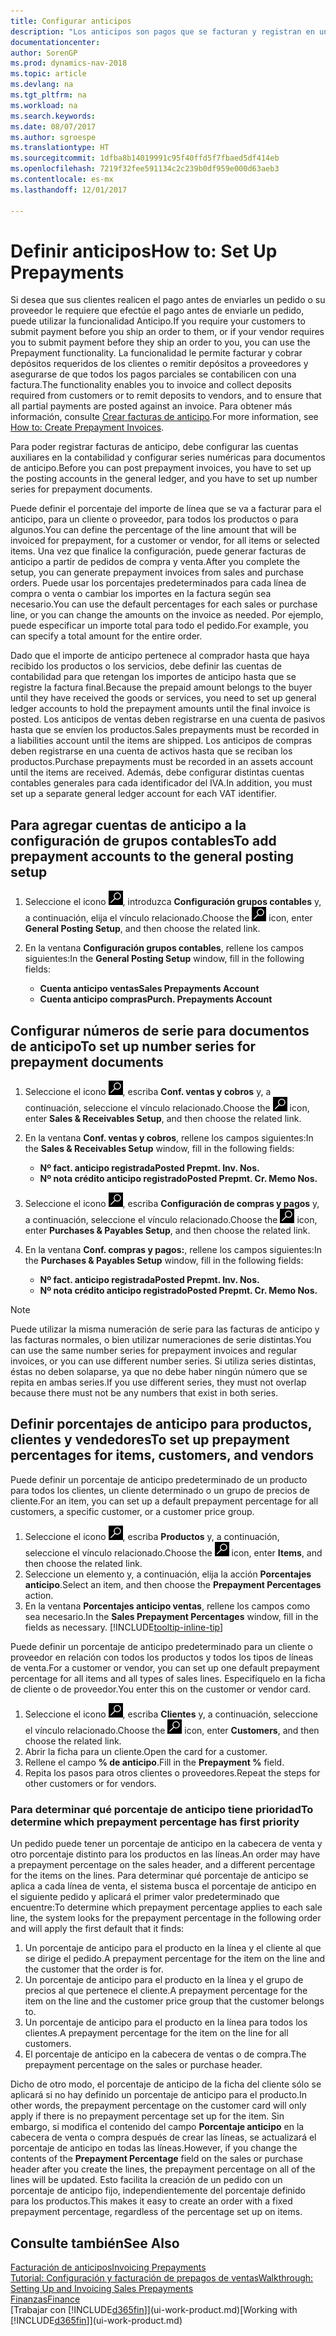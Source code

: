 ```yaml
---
title: Configurar anticipos
description: "Los anticipos son pagos que se facturan y registran en un pedido de anticipo de ventas o compras antes de la facturación final. Puede requerir un depósito antes de fabricar productos bajo pedido o puede requerir el pago antes de enviar productos a un cliente. La funcionalidad de anticipos le permite facturar y cobrar depósitos requeridos de los clientes o remitir depósitos a proveedores. De este modo, puede asegurar que todos los pagos se registran contra una factura."
documentationcenter: 
author: SorenGP
ms.prod: dynamics-nav-2018
ms.topic: article
ms.devlang: na
ms.tgt_pltfrm: na
ms.workload: na
ms.search.keywords: 
ms.date: 08/07/2017
ms.author: sgroespe
ms.translationtype: HT
ms.sourcegitcommit: 1dfba8b14019991c95f40ffd5f7fbaed5df414eb
ms.openlocfilehash: 7219f32fee591134c2c239b0df959e000d63aeb3
ms.contentlocale: es-mx
ms.lasthandoff: 12/01/2017

---
```

# <a name="how-to-set-up-prepayments"></a><span data-ttu-id="a91f8-106">Definir anticipos</span><span class="sxs-lookup"><span data-stu-id="a91f8-106">How to: Set Up Prepayments</span></span>
<span data-ttu-id="a91f8-107">Si desea que sus clientes realicen el pago antes de enviarles un pedido o su proveedor le requiere que efectúe el pago antes de enviarle un pedido, puede utilizar la funcionalidad Anticipo.</span><span class="sxs-lookup"><span data-stu-id="a91f8-107">If you require your customers to submit payment before you ship an order to them, or if your vendor requires you to submit payment before they ship an order to you, you can use the Prepayment functionality.</span></span> <span data-ttu-id="a91f8-108">La funcionalidad le permite facturar y cobrar depósitos requeridos de los clientes o remitir depósitos a proveedores y asegurarse de que todos los pagos parciales se contabilicen con una factura.</span><span class="sxs-lookup"><span data-stu-id="a91f8-108">The functionality enables you to invoice and collect deposits required from customers or to remit deposits to vendors, and to ensure that all partial payments are posted against an invoice.</span></span> <span data-ttu-id="a91f8-109">Para obtener más información, consulte [Crear facturas de anticipo](finance-how-to-create-prepayment-invoices.md).</span><span class="sxs-lookup"><span data-stu-id="a91f8-109">For more information, see [How to: Create Prepayment Invoices](finance-how-to-create-prepayment-invoices.md).</span></span>

<span data-ttu-id="a91f8-110">Para poder registrar facturas de anticipo, debe configurar las cuentas auxiliares en la contabilidad y configurar series numéricas para documentos de anticipo.</span><span class="sxs-lookup"><span data-stu-id="a91f8-110">Before you can post prepayment invoices, you have to set up the posting accounts in the general ledger, and you have to set up number series for prepayment documents.</span></span>  

<span data-ttu-id="a91f8-111">Puede definir el porcentaje del importe de línea que se va a facturar para el anticipo, para un cliente o proveedor, para todos los productos o para algunos.</span><span class="sxs-lookup"><span data-stu-id="a91f8-111">You can define the percentage of the line amount that will be invoiced for prepayment, for a customer or vendor, for all items or selected items.</span></span> <span data-ttu-id="a91f8-112">Una vez que finalice la configuración, puede generar facturas de anticipo a partir de pedidos de compra y venta.</span><span class="sxs-lookup"><span data-stu-id="a91f8-112">After you complete the setup, you can generate prepayment invoices from sales and purchase orders.</span></span> <span data-ttu-id="a91f8-113">Puede usar los porcentajes predeterminados para cada línea de compra o venta o cambiar los importes en la factura según sea necesario.</span><span class="sxs-lookup"><span data-stu-id="a91f8-113">You can use the default percentages for each sales or purchase line, or you can change the amounts on the invoice as needed.</span></span> <span data-ttu-id="a91f8-114">Por ejemplo, puede especificar un importe total para todo el pedido.</span><span class="sxs-lookup"><span data-stu-id="a91f8-114">For example, you can specify a total amount for the entire order.</span></span>  

<span data-ttu-id="a91f8-115">Dado que el importe de anticipo pertenece al comprador hasta que haya recibido los productos o los servicios, debe definir las cuentas de contabilidad para que retengan los importes de anticipo hasta que se registre la factura final.</span><span class="sxs-lookup"><span data-stu-id="a91f8-115">Because the prepaid amount belongs to the buyer until they have received the goods or services, you need to set up general ledger accounts to hold the prepayment amounts until the final invoice is posted.</span></span> <span data-ttu-id="a91f8-116">Los anticipos de ventas deben registrarse en una cuenta de pasivos hasta que se envíen los productos.</span><span class="sxs-lookup"><span data-stu-id="a91f8-116">Sales prepayments must be recorded in a liabilities account until the items are shipped.</span></span> <span data-ttu-id="a91f8-117">Los anticipos de compras deben registrarse en una cuenta de activos hasta que se reciban los productos.</span><span class="sxs-lookup"><span data-stu-id="a91f8-117">Purchase prepayments must be recorded in an assets account until the items are received.</span></span> <span data-ttu-id="a91f8-118">Además, debe configurar distintas cuentas contables generales para cada identificador del IVA.</span><span class="sxs-lookup"><span data-stu-id="a91f8-118">In addition, you must set up a separate general ledger account for each VAT identifier.</span></span>

## <a name="to-add-prepayment-accounts-to-the-general-posting-setup"></a><span data-ttu-id="a91f8-119">Para agregar cuentas de anticipo a la configuración de grupos contables</span><span class="sxs-lookup"><span data-stu-id="a91f8-119">To add prepayment accounts to the general posting setup</span></span>  

1. <span data-ttu-id="a91f8-120">Seleccione el icono ![Buscar página o informe](media/ui-search/search_small.png "icono Buscar página o informe"), introduzca **Configuración grupos contables** y, a continuación, elija el vínculo relacionado.</span><span class="sxs-lookup"><span data-stu-id="a91f8-120">Choose the ![Search for Page or Report](media/ui-search/search_small.png "Search for Page or Report icon") icon, enter **General Posting Setup**, and then choose the related link.</span></span>
2. <span data-ttu-id="a91f8-121">En la ventana **Configuración grupos contables**, rellene los campos siguientes:</span><span class="sxs-lookup"><span data-stu-id="a91f8-121">In the **General Posting Setup** window, fill in the following fields:</span></span>  

    - <span data-ttu-id="a91f8-122">**Cuenta anticipo ventas**</span><span class="sxs-lookup"><span data-stu-id="a91f8-122">**Sales Prepayments Account**</span></span>  
    - <span data-ttu-id="a91f8-123">**Cuenta anticipo compras**</span><span class="sxs-lookup"><span data-stu-id="a91f8-123">**Purch. Prepayments Account**</span></span>  

## <a name="to-set-up-number-series-for-prepayment-documents"></a><span data-ttu-id="a91f8-124">Configurar números de serie para documentos de anticipo</span><span class="sxs-lookup"><span data-stu-id="a91f8-124">To set up number series for prepayment documents</span></span>  

1. <span data-ttu-id="a91f8-125">Seleccione el icono ![Buscar página o informe](media/ui-search/search_small.png "icono Buscar página o informe"), escriba **Conf. ventas y cobros** y, a continuación, seleccione el vínculo relacionado.</span><span class="sxs-lookup"><span data-stu-id="a91f8-125">Choose the ![Search for Page or Report](media/ui-search/search_small.png "Search for Page or Report icon") icon, enter **Sales & Receivables Setup**, and then choose the related link.</span></span>
2. <span data-ttu-id="a91f8-126">En la ventana **Conf. ventas y cobros**, rellene los campos siguientes:</span><span class="sxs-lookup"><span data-stu-id="a91f8-126">In the **Sales & Receivables Setup** window, fill in the following fields:</span></span>  

   - <span data-ttu-id="a91f8-127">**Nº fact. anticipo registrada**</span><span class="sxs-lookup"><span data-stu-id="a91f8-127">**Posted Prepmt. Inv. Nos.**</span></span>
   - <span data-ttu-id="a91f8-128">**Nº nota crédito anticipo registrado**</span><span class="sxs-lookup"><span data-stu-id="a91f8-128">**Posted Prepmt. Cr. Memo Nos.**</span></span>

1. <span data-ttu-id="a91f8-129">Seleccione el icono ![Buscar página o informe](media/ui-search/search_small.png "icono Buscar página o informe"), escriba **Configuración de compras y pagos** y, a continuación, seleccione el vínculo relacionado.</span><span class="sxs-lookup"><span data-stu-id="a91f8-129">Choose the ![Search for Page or Report](media/ui-search/search_small.png "Search for Page or Report icon") icon, enter **Purchases & Payables Setup**, and then choose the related link.</span></span>
2. <span data-ttu-id="a91f8-130">En la ventana **Conf. compras y pagos:**, rellene los campos siguientes:</span><span class="sxs-lookup"><span data-stu-id="a91f8-130">In the **Purchases & Payables Setup** window, fill in the following fields:</span></span>

    - <span data-ttu-id="a91f8-131">**Nº fact. anticipo registrada**</span><span class="sxs-lookup"><span data-stu-id="a91f8-131">**Posted Prepmt. Inv. Nos.**</span></span>
    - <span data-ttu-id="a91f8-132">**Nº nota crédito anticipo registrado**</span><span class="sxs-lookup"><span data-stu-id="a91f8-132">**Posted Prepmt. Cr. Memo Nos.**</span></span>

> [!NOTE]  
>  <span data-ttu-id="a91f8-133">Puede utilizar la misma numeración de serie para las facturas de anticipo y las facturas normales, o bien utilizar numeraciones de serie distintas.</span><span class="sxs-lookup"><span data-stu-id="a91f8-133">You can use the same number series for prepayment invoices and regular invoices, or you can use different number series.</span></span> <span data-ttu-id="a91f8-134">Si utiliza series distintas, éstas no deben solaparse, ya que no debe haber ningún número que se repita en ambas series.</span><span class="sxs-lookup"><span data-stu-id="a91f8-134">If you use different series, they must not overlap because there must not be any numbers that exist in both series.</span></span>  

## <a name="to-set-up-prepayment-percentages-for-items-customers-and-vendors"></a><span data-ttu-id="a91f8-135">Definir porcentajes de anticipo para productos, clientes y vendedores</span><span class="sxs-lookup"><span data-stu-id="a91f8-135">To set up prepayment percentages for items, customers, and vendors</span></span>  
<span data-ttu-id="a91f8-136">Puede definir un porcentaje de anticipo predeterminado de un producto para todos los clientes, un cliente determinado o un grupo de precios de cliente.</span><span class="sxs-lookup"><span data-stu-id="a91f8-136">For an item, you can set up a default prepayment percentage for all customers, a specific customer, or a customer price group.</span></span>  

1. <span data-ttu-id="a91f8-137">Seleccione el icono ![Buscar página o informe](media/ui-search/search_small.png "icono Buscar página o informe"), escriba **Productos** y, a continuación, seleccione el vínculo relacionado.</span><span class="sxs-lookup"><span data-stu-id="a91f8-137">Choose the ![Search for Page or Report](media/ui-search/search_small.png "Search for Page or Report icon") icon, enter **Items**, and then choose the related link.</span></span>
2. <span data-ttu-id="a91f8-138">Seleccione un elemento y, a continuación, elija la acción **Porcentajes anticipo**.</span><span class="sxs-lookup"><span data-stu-id="a91f8-138">Select an item, and then choose the **Prepayment Percentages** action.</span></span>  
3. <span data-ttu-id="a91f8-139">En la ventana **Porcentajes anticipo ventas**, rellene los campos como sea necesario.</span><span class="sxs-lookup"><span data-stu-id="a91f8-139">In the **Sales Prepayment Percentages** window, fill in the fields as necessary.</span></span> [!INCLUDE[tooltip-inline-tip](includes/tooltip-inline-tip_md.md)]

<span data-ttu-id="a91f8-140">Puede definir un porcentaje de anticipo predeterminado para un cliente o proveedor en relación con todos los productos y todos los tipos de líneas de venta.</span><span class="sxs-lookup"><span data-stu-id="a91f8-140">For a customer or vendor, you can set up one default prepayment percentage for all items and all types of sales lines.</span></span> <span data-ttu-id="a91f8-141">Especifíquelo en la ficha de cliente o de proveedor.</span><span class="sxs-lookup"><span data-stu-id="a91f8-141">You enter this on the customer or vendor card.</span></span>

1. <span data-ttu-id="a91f8-142">Seleccione el icono ![Buscar página o informe](media/ui-search/search_small.png "icono Buscar página o informe"), escriba **Clientes** y, a continuación, seleccione el vínculo relacionado.</span><span class="sxs-lookup"><span data-stu-id="a91f8-142">Choose the ![Search for Page or Report](media/ui-search/search_small.png "Search for Page or Report icon") icon, enter **Customers**, and then choose the related link.</span></span>
2. <span data-ttu-id="a91f8-143">Abrir la ficha para un cliente.</span><span class="sxs-lookup"><span data-stu-id="a91f8-143">Open the card for a customer.</span></span>
3. <span data-ttu-id="a91f8-144">Rellene el campo **% de anticipo**.</span><span class="sxs-lookup"><span data-stu-id="a91f8-144">Fill in the **Prepayment %** field.</span></span>
4. <span data-ttu-id="a91f8-145">Repita los pasos para otros clientes o proveedores.</span><span class="sxs-lookup"><span data-stu-id="a91f8-145">Repeat the steps for other customers or for vendors.</span></span>  

### <a name="to-determine-which-prepayment-percentage-has-first-priority"></a><span data-ttu-id="a91f8-146">Para determinar qué porcentaje de anticipo tiene prioridad</span><span class="sxs-lookup"><span data-stu-id="a91f8-146">To determine which prepayment percentage has first priority</span></span>  
<span data-ttu-id="a91f8-147">Un pedido puede tener un porcentaje de anticipo en la cabecera de venta y otro porcentaje distinto para los productos en las líneas.</span><span class="sxs-lookup"><span data-stu-id="a91f8-147">An order may have a prepayment percentage on the sales header, and a different percentage for the items on the lines.</span></span> <span data-ttu-id="a91f8-148">Para determinar qué porcentaje de anticipo se aplica a cada línea de venta, el sistema busca el porcentaje de anticipo en el siguiente pedido y aplicará el primer valor predeterminado que encuentre:</span><span class="sxs-lookup"><span data-stu-id="a91f8-148">To determine which prepayment percentage applies to each sale line, the system looks for the prepayment percentage in the following order and will apply the first default that it finds:</span></span>  
1. <span data-ttu-id="a91f8-149">Un porcentaje de anticipo para el producto en la línea y el cliente al que se dirige el pedido.</span><span class="sxs-lookup"><span data-stu-id="a91f8-149">A prepayment percentage for the item on the line and the customer that the order is for.</span></span>  
2. <span data-ttu-id="a91f8-150">Un porcentaje de anticipo para el producto en la línea y el grupo de precios al que pertenece el cliente.</span><span class="sxs-lookup"><span data-stu-id="a91f8-150">A prepayment percentage for the item on the line and the customer price group that the customer belongs to.</span></span>  
3. <span data-ttu-id="a91f8-151">Un porcentaje de anticipo para el producto en la línea para todos los clientes.</span><span class="sxs-lookup"><span data-stu-id="a91f8-151">A prepayment percentage for the item on the line for all customers.</span></span>  
4. <span data-ttu-id="a91f8-152">El porcentaje de anticipo en la cabecera de ventas o de compra.</span><span class="sxs-lookup"><span data-stu-id="a91f8-152">The prepayment percentage on the sales or purchase header.</span></span>  

<span data-ttu-id="a91f8-153">Dicho de otro modo, el porcentaje de anticipo de la ficha del cliente sólo se aplicará si no hay definido un porcentaje de anticipo para el producto.</span><span class="sxs-lookup"><span data-stu-id="a91f8-153">In other words, the prepayment percentage on the customer card will only apply if there is no prepayment percentage set up for the item.</span></span> <span data-ttu-id="a91f8-154">Sin embargo, si modifica el contenido del campo **Porcentaje anticipo** en la cabecera de venta o compra después de crear las líneas, se actualizará el porcentaje de anticipo en todas las líneas.</span><span class="sxs-lookup"><span data-stu-id="a91f8-154">However, if you change the contents of the **Prepayment Percentage** field on the sales or purchase header after you create the lines, the prepayment percentage on all of the lines will be updated.</span></span> <span data-ttu-id="a91f8-155">Esto facilita la creación de un pedido con un porcentaje de anticipo fijo, independientemente del porcentaje definido para los productos.</span><span class="sxs-lookup"><span data-stu-id="a91f8-155">This makes it easy to create an order with a fixed prepayment percentage, regardless of the percentage set up on items.</span></span>

## <a name="see-also"></a><span data-ttu-id="a91f8-156">Consulte también</span><span class="sxs-lookup"><span data-stu-id="a91f8-156">See Also</span></span>  
[<span data-ttu-id="a91f8-157">Facturación de anticipos</span><span class="sxs-lookup"><span data-stu-id="a91f8-157">Invoicing Prepayments</span></span>](finance-invoice-prepayments.md)  
[<span data-ttu-id="a91f8-158">Tutorial: Configuración y facturación de prepagos de ventas</span><span class="sxs-lookup"><span data-stu-id="a91f8-158">Walkthrough: Setting Up and Invoicing Sales Prepayments</span></span>](walkthrough-setting-up-and-invoicing-sales-prepayments.md)  
[<span data-ttu-id="a91f8-159">Finanzas</span><span class="sxs-lookup"><span data-stu-id="a91f8-159">Finance</span></span>](finance.md)  
<span data-ttu-id="a91f8-160">[Trabajar con [!INCLUDE[d365fin](includes/d365fin_md.md)]](ui-work-product.md)</span><span class="sxs-lookup"><span data-stu-id="a91f8-160">[Working with [!INCLUDE[d365fin](includes/d365fin_md.md)]](ui-work-product.md)</span></span>

